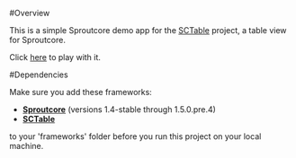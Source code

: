 #Overview

This is a simple Sproutcore demo app for the [SCTable](http://www.github.com/jslewis/sctable) project, a table view for Sproutcore.

Click [here](http://sctable-demo.strobeapp.com) to play with it.

#Dependencies

Make sure you add these frameworks:

  * [__Sproutcore__](http://www.github.com/sproutcore/sproutcore) (versions 1.4-stable through 1.5.0.pre.4)
  * [__SCTable__](http://www.github.com/jslewis/sctable)

to your 'frameworks' folder before you run this project on your local machine.

